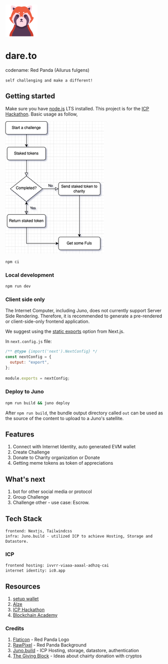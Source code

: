 <img src='docs/red-panda.png' width='100'>

# dare.to
codename: Red Panda (Ailurus fulgens)

`self challenging and make a different!`

## Getting started

Make sure you have [node.js](https://nodejs.org) LTS installed. This project is for the [ICP Hackathon](https://github.com/ICPHackathon/ICP-Hackathon-2023/issues/7). Basic usage as follow,

![flowchart](docs/flow.png)

```bash
npm ci
```

### Local development

```bash
npm run dev
```

### Client side only

The Internet Computer, including Juno, does not currently support Server Side Rendering. Therefore, it is recommended to generate a pre-rendered or client-side-only frontend application.

We suggest using the [static exports](https://nextjs.org/docs/pages/building-your-application/deploying/static-exports) option from Next.js.

In `next.config.js` file:

```javascript
/** @type {import('next').NextConfig} */
const nextConfig = {
  output: "export",
};

module.exports = nextConfig;
```


### Deploy to Juno
```bash
npm run build && juno deploy
```
After `npm run build`, the bundle output directory called `out` can be used as the source of the content to upload to a Juno's satellite.



## Features
1. Connect with Internet Identity, auto generated EVM wallet
1. Create Challenge
1. Donate to Charity organization or Donate
1. Getting meme tokens as token of appreciations


## What's next
1. bot for other social media or protocol
1. Group Challenge
1. Challenge other - use case: Escrow.

## Tech Stack
```
frontend: Nextjs, Tailwindcss
infra: Juno.build - utilized ICP to achieve Hosting, Storage and Datastore.
```

### ICP
```
frontend hosting: ivvrr-viaaa-aaaal-adhzq-cai
internet identity: ic0.app
```


## Resources
1. [setup wallet](https://internetcomputer.org/docs/current/developer-docs/setup/cycles/cycles-wallet)
1. [Alze](https://demergent-labs.github.io/azle/deployment.html)
1. [ICP Hackathon](https://github.com/ICPHackathon/ICP-Hackathon-2023/issues/7)
1. [Blockchain Academy](https://www.talentre.academy/learn/detail?id=3)

### Credits
1. [Flaticon](Flaticon.com) - Red Panda Logo
1. [RawPixel](rawpixel.com) - Red Panda Background
1. [Juno.build](juno.build) - ICP Hosting, storage, datastore, authentication
1. [The Giving Block](https://thegivingblock.com/) - Ideas about chairty donation with cryptos
